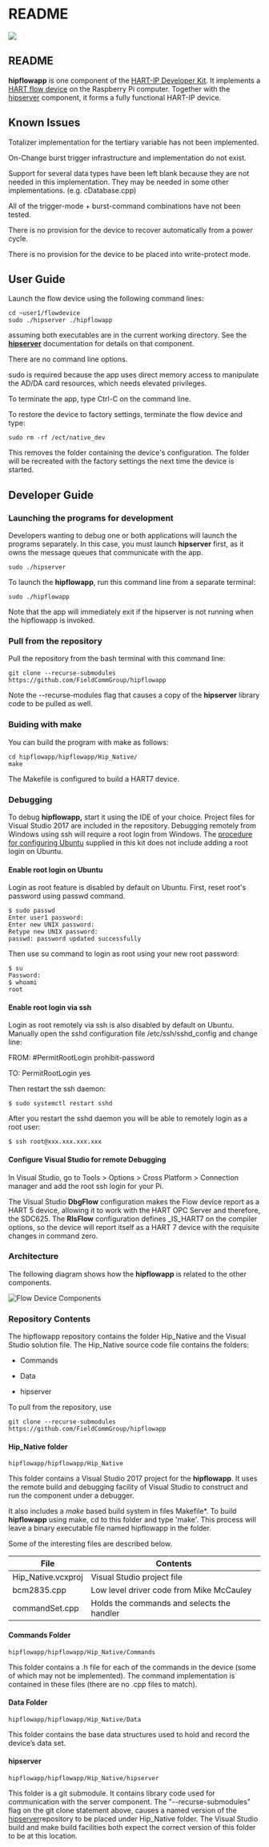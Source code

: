 # README

![](https://github.com/FieldCommGroup/HART-IP-Developer-Kit/blob/master/media/FCG_logo_horizontal_color_lg600px.png)

## README
**hipflowapp** is one component of the [HART-IP Developer
Kit](https://github.com/FieldCommGroup/HART-IP-Developer-Kit/blob/master/doc/HART-IP%20FlowDevice%20Spec.md).
It implements a [HART flow
device](https://github.com/FieldCommGroup/HART-IP-Developer-Kit/blob/master/doc/HART-IP%20FlowDevice%20Spec.md)
on the Raspberry Pi computer. Together with the
[hipserver](https://github.com/FieldCommGroup/hipserver) component, it forms a
fully functional HART-IP device.

## Known Issues

Totalizer implementation for the tertiary variable has not been implemented.

On-Change burst trigger infrastructure and implementation do not exist.

Support for several data types have been left blank because they are not needed
in this implementation. They may be needed in some other implementations. (e.g.
cDatabase.cpp)

All of the trigger-mode + burst-command combinations have not been tested.

There is no provision for the device to recover automatically from a power cycle.

There is no provision for the device to be placed into write-protect mode.

## User Guide

Launch the flow device using the following command lines:
```
cd ~user1/flowdevice
sudo ./hipserver ./hipflowapp
```
assuming both executables are in the current working directory. See the [**hipserver**](https://github.com/FieldCommGroup/hipserver) documentation for details on that component.

There are no command line options. 

sudo is required because the app uses direct
memory access to manipulate the AD/DA card resources, which needs elevated privileges.

To terminate the app, type Ctrl-C on the command line.

To restore the device to factory settings, terminate the flow device and type:
```
sudo rm -rf /ect/native_dev
```
This removes the folder containing the device's configuration.  The folder will be recreated with the factory settings the next time the device is started.

## Developer Guide
### Launching the programs for development

Developers wanting to debug one or both applications will launch the programs
separately. In this case, you must launch **hipserver** first, as it owns the
message queues that communicate with the app.
```
sudo ./hipserver
```

To launch the **hipflowapp**, run this command line from a separate terminal:

``` 
sudo ./hipflowapp
```

Note that the app will immediately exit if the hipserver is not running when the
hipflowapp is invoked.

### Pull from the repository

Pull the repository from the bash terminal with this command line:

```
git clone --recurse-submodules https://github.com/FieldCommGroup/hipflowapp
```

Note the --recurse-modules flag that causes a copy of the **hipserver** library
code to be pulled as well.
### Buiding with make

You can build the program with make as follows:

```
cd hipflowapp/hipflowapp/Hip_Native/
make
```
The Makefile is configured to build a HART7 device.
### Debugging
To debug **hipflowapp,** start it using the IDE of your choice. Project files
for Visual Studio 2017 are included in the repository. Debugging remotely from Windows using ssh will require a root login from Windows. The [procedure for
configuring Ubuntu](https://github.com/FieldCommGroup/HART-IP-Developer-Kit/blob/master/doc/Install%20OS.md)
supplied in this kit does not include adding a root login on Ubuntu.

#### Enable root login on Ubuntu

Login as root feature is disabled by default on Ubuntu. First, reset root's
password using passwd command.

```
$ sudo passwd
Enter user1 password:
Enter new UNIX password:
Retype new UNIX password:
passwd: password updated successfully
```

Then use su command to login as root using your new root password:

```
$ su
Password:
$ whoami
root
```

#### Enable root login via ssh

Login as root remotely via ssh is also disabled by default on Ubuntu. Manually
open the sshd configuration file /etc/ssh/sshd_config and change line:

FROM: \#PermitRootLogin prohibit-password

TO: PermitRootLogin yes

Then restart the ssh daemon:

```
$ sudo systemctl restart sshd
```

After you restart the sshd daemon you will be able to remotely login as a root
user:

```
$ ssh root@xxx.xxx.xxx.xxx
```

#### Configure Visual Studio for remote Debugging

In Visual Studio, go to Tools \> Options \> Cross Platform \> Connection manager
and add the root ssh login for your Pi.

The Visual Studio **DbgFlow** configuration makes
the Flow device report as a HART 5 device, allowing it to work with the HART OPC Server and therefore, the SDC625. The **RlsFlow** configuration defines _IS_HART7 on the compiler options, so the device will report itself as a HART 7 device with the requisite changes in command zero.

### Architecture

The following diagram shows how the **hipflowapp** is related to the other
components.

![Flow Device Components](.gitbook/assets/flowcomponent.png)

### Repository Contents

The hipflowapp repository contains the folder Hip_Native and the Visual Studio
solution file. The Hip_Native source code file contains the folders:

-   Commands

-   Data

-   hipserver

To pull from the repository, use

```
git clone --recurse-submodules https://github.com/FieldCommGroup/hipflowapp
```

#### Hip_Native folder

```
hipflowapp/hipflowapp/Hip_Native
```

This folder contains a Visual Studio 2017 project for the **hipflowapp**. It
uses the remote build and debugging facility of Visual Studio to construct and
run the component under a debugger.

It also includes a *make* based build system in files Makefile\*. To build
**hipflowapp** using make, cd to this folder and type 'make'. This process will
leave a binary executable file named hipflowapp in the folder.

Some of the interesting files are described below.

| File                                          | Contents                                                                                                       |
|----|----|
| Hip_Native.vcxproj   | Visual Studio project file   |
| bcm2835.cpp|Low level driver code from Mike McCauley |
| commandSet.cpp|Holds the commands and selects the handler |


#### Commands Folder

```
hipflowapp/hipflowapp/Hip_Native/Commands
```

This folder contains a .h file for each of the commands in the device (some
of which may not be implemented). The command implementation is contained in
these files (there are no .cpp files to match).

#### Data Folder

```
hipflowapp/hipflowapp/Hip_Native/Data
```

This folder contains the base data structures used to hold and record the device’s data set.


#### hipserver

```
hipflowapp/hipflowapp/Hip_Native/hipserver
```

This folder is a git submodule. It contains library code used for
communication with the server component. The "--recurse-submodules" flag on the
git clone statement above, causes a named version of the
[hipserver](https://github.com/FieldCommGroup/hipserver)repository to be placed
under Hip_Native folder. The Visual Studio build and make build facilities both
expect the correct version of this folder to be at this location.
